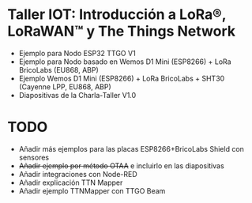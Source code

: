 # Taller IOT: Introducción a LoRa®, LoRaWAN™ y The Things Network
 - Ejemplo para Nodo ESP32 TTGO V1
 - Ejemplo para Nodo basado en Wemos D1 Mini (ESP8266) + LoRa BricoLabs (EU868, ABP) 
 - Ejemplo Wemos D1 Mini (ESP8266) + LoRa BricoLabs + SHT30 (Cayenne LPP, EU868, ABP)
 - Diapositivas de la Charla-Taller V1.0
 
 # TODO
 
 - Añadir más ejemplos para las placas ESP8266+BricoLabs Shield con sensores
 - ~~Añadir ejemplo por método OTAA~~ e incluirlo en las diapositivas
 - Añadir integraciones con Node-RED
 - Añadir explicación TTN Mapper
 - Añadir ejemplo TTNMapper con TTGO Beam
